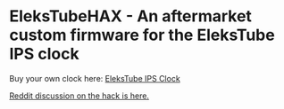 # EleksTubeHAX - An aftermarket custom firmware for the EleksTube IPS clock
Buy your own clock here: [EleksTube IPS Clock](https://www.banggood.com/Pseudo-glow-Tube-Programmable-Display-IPS-Screen-RGB-Clock-Desktop-Creative-Ornaments-Digital-Clock-Colorful-LED-Picture-Display-p-1789259.html)

[Reddit discussion on the hack is here.](https://www.reddit.com/r/arduino/comments/mq5td9/hacking_the_elekstube_ips_clock_anyone_tried_it/)
